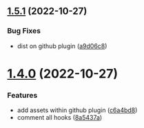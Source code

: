 ## [1.5.1](https://github.com/luizoamorim/final-new/compare/v1.5.0...v1.5.1) (2022-10-27)


### Bug Fixes

* dist on github plugin ([a9d06c8](https://github.com/luizoamorim/final-new/commit/a9d06c83839c3a7a922a123af65bb93495f08759))

# [1.4.0](https://github.com/luizoamorim/final-new/compare/v1.3.0...v1.4.0) (2022-10-27)


### Features

* add assets within github plugin ([c6a4bd8](https://github.com/luizoamorim/final-new/commit/c6a4bd830f6149b2acd010c96c16e7a90d0a531c))
* comment all hooks ([8a5437a](https://github.com/luizoamorim/final-new/commit/8a5437ae26e226e790765bb344f9e2a9551aae2e))
